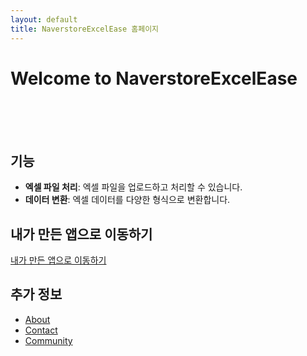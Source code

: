```yaml
---
layout: default
title: NaverstoreExcelEase 홈페이지
---
```


# Welcome to NaverstoreExcelEase 
<br>
<br>
<br>


## 기능

- **엑셀 파일 처리**: 엑셀 파일을 업로드하고 처리할 수 있습니다.
- **데이터 변환**: 엑셀 데이터를 다양한 형식으로 변환합니다.

## 내가 만든 앱으로 이동하기


[내가 만든 앱으로 이동하기](/NaverstoreExcelEase/app/)


## 추가 정보

- [About](/NaverstoreExcelEase/about/)
- [Contact](/NaverstoreExcelEase/contact/)
- [Community](/NaverstoreExcelEase/community/)

